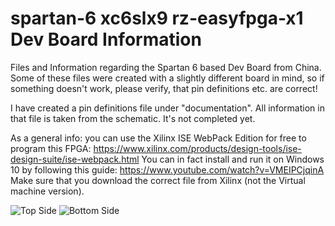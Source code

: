 # spartan-6 xc6slx9 rz-easyfpga-x1 Dev Board Information
Files and Information regarding the Spartan 6 based Dev Board from China.
Some of these files were created with a slightly different board in mind,
so if something doesn't work, please verify, that pin definitions etc. are correct!

I have created a pin definitions file under "documentation". All information in that file is taken from the schematic.
It's not completed yet.

As a general info: you can use the Xilinx ISE WebPack Edition for free to program this FPGA: https://www.xilinx.com/products/design-tools/ise-design-suite/ise-webpack.html
You can in fact install and run it on Windows 10 by following this guide: https://www.youtube.com/watch?v=VMEIPCjqinA
Make sure that you download the correct file from Xilinx (not the Virtual machine version).

![Top Side][top]
![Bottom Side][bottom]

[top]:https://raw.githubusercontent.com/wilhelmzeuschner/spartan-6-xc6slx9-rz-easyfpga-x1/master/images/board%20top.jpg
[bottom]:https://raw.githubusercontent.com/wilhelmzeuschner/spartan-6-xc6slx9-rz-easyfpga-x1/master/images/board%20bottom.jpg
